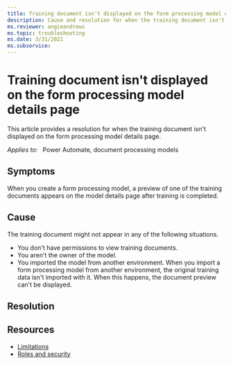 ```yaml
---
title: Training document isn't displayed on the form processing model details page
description: Cause and resolution for when the training document isn't displayed on the form processing model details page.
ms.reviewer: angieandrews
ms.topic: troubleshooting
ms.date: 3/31/2021
ms.subservice: 
---
```


# Training document isn't displayed on the form processing model details page

This article provides a resolution for when the training document isn't displayed on the form processing model details page.

_Applies to:_ &nbsp; Power Automate, document processing models

## Symptoms

When you create a form processing model, a preview of one of the training documents appears on the model details page after training is completed. 

## Cause

The training document might not appear in any of the following situations.

- You don't have permissions to view training documents.
- You aren't the owner of the model.
- You imported the model from another environment. When you import a form processing model from another environment, the original training data isn't imported with it. When this happens, the document preview can't be displayed.

## Resolution

<!--No resolution? How about, assign permissions and assign model?-->

## Resources

- [Limitations](/ai-builder/distribute-model#limitations)
- [Roles and security](/ai-builder/security#roles)

